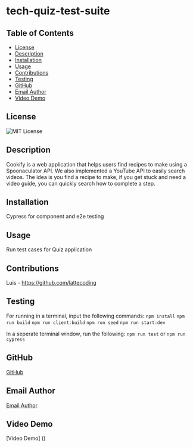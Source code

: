 # tech-quiz-test-suite

## Table of Contents
- [License](#license)
- [Description](#description)
- [Installation](#installation)
- [Usage](#usage)
- [Contributions](#contributions)
- [Testing](#testing)
- [GitHub](#github)
- [Email Author](#email-author)
- [Video Demo](#video-demo)

## License
![MIT License](https://img.shields.io/badge/License-MIT-yellow.svg)

## Description
Cookify is a web application that helps users find recipes to make using a Spoonaculator API. We also implemented a YouTube API to easily search videos. The idea is you find a recipe to make, if you get stuck and need a video guide, you can quickly search how to complete a step.

## Installation
Cypress for component and e2e testing

## Usage
Run test cases for Quiz application

## Contributions

Luis - https://github.com/lattecoding

## Testing

For running in a terminal, input the following commands:
`npm install`
`npm run build`
`npm run client:build`
`npm run seed`
`npm run start:dev`

In a seperate terminal window, run the following:
`npm run test` or `npm run cypress`

## GitHub
[GitHub](https://github.com/lattecoding/tech-quiz-test-suite)

## Email Author
[Email Author](mailto:luis@test.mail)

## Video Demo
[Video Demo] ()
